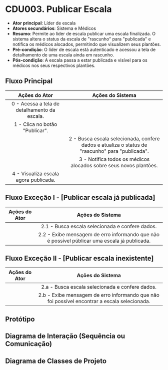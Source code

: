 # CDU003. Publicar Escala

* **Ator principal**: Líder de escala
* **Atores secundários**: Sistema e Médicos
* **Resumo**: Permite ao líder de escala publicar uma escala finalizada. O sistema altera o status da escala de "rascunho" para "publicada" e notifica os médicos alocados, permitindo que visualizem seus plantões.
* **Pré-condição**: O líder de escala está autenticado e acessou a tela de detalhamento de uma escala ainda em rascunho.
* **Pós-condição**: A escala passa a estar publicada e visível para os médicos nos seus respectivos plantões.

## Fluxo Principal

|                Ações do Ator                 |                                  Ações do Sistema                                                                  |
| :------------------------------------------: | :----------------------------------------------------------------------------------------------------------------: |
| 0 - Acessa a tela de detalhamento da escala. |                                                                                                                    |
|        1 - Clica no botão "Publicar".        |                                                                                                                    |
|                                              |           2 - Busca escala selecionada, confere dados e atualiza o status de "rascunho" para "publicada".          |
|                                              |          3 - Notifica todos os médicos alocados sobre seus novos plantões.                                         |
| 4 - Visualiza escala agora publicada.        |                                                                                                                    |

## Fluxo Exceção I - [Publicar escala já publicada]

| Ações do Ator | Ações do Sistema                                                                             |
| :-----------: | :------------------------------------------------------------------------------------------: |
|               | 2.1 - Busca escala selecionada e confere dados.                                              |
|               | 2.2 - Exibe mensagem de erro informando que não é possível públicar uma escala já publicada. |

## Fluxo Exceção II - [Publicar escala inexistente]

| Ações do Ator | Ações do Sistema                                                                             |
| :-----------: | :------------------------------------------------------------------------------------------: |
|               | 2.a - Busca escala selecionada e confere dados.                                              |
|               | 2.b - Exibe mensagem de erro informando que não foi possível encontrar a escala selecionada. |

## Protótipo

## Diagrama de Interação (Sequência ou Comunicação)

## Diagrama de Classes de Projeto
